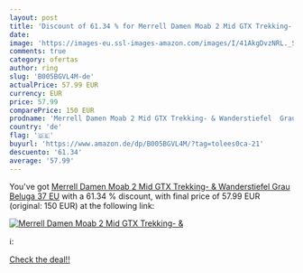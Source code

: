 ```yaml
---
layout: post
title: 'Discount of 61.34 % for Merrell Damen Moab 2 Mid GTX Trekking- &'
date: 
image: 'https://images-eu.ssl-images-amazon.com/images/I/41AkgDvzNRL._SL200_.jpg'
comments: true
category: ofertas
author: ring
slug: 'B005BGVL4M-de'
actualPrice: 57.99 EUR
currency: EUR
price: 57.99
comparePrice: 150 EUR
prodname: 'Merrell Damen Moab 2 Mid GTX Trekking- & Wanderstiefel  Grau  Beluga   37 EU'
country: 'de'
flag: '🇩🇪'
buyurl: 'https://www.amazon.de/dp/B005BGVL4M/?tag=tolees0ca-21'
descuento: '61.34'
average: '57.99'
---
```


You've got [Merrell Damen Moab 2 Mid GTX Trekking- & Wanderstiefel  Grau  Beluga   37 EU](https://www.amazon.de/dp/B005BGVL4M/?tag=tolees0ca-21) with a  61.34 % discount, with final price of 57.99 EUR (original: 150 EUR) at the following link:

[![Merrell Damen Moab 2 Mid GTX Trekking- &](https://images-eu.ssl-images-amazon.com/images/I/41AkgDvzNRL._SL200_.jpg)](https://www.amazon.de/dp/B005BGVL4M/?tag=tolees0ca-21)

ℹ️:


[Check the deal!!](https://www.amazon.de/dp/B005BGVL4M/?tag=tolees0ca-21)
